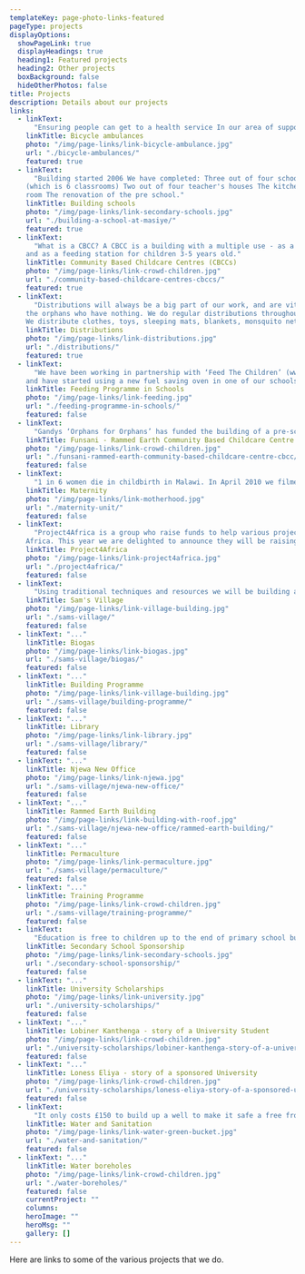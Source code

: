 ```yaml
---
templateKey: page-photo-links-featured
pageType: projects
displayOptions:
  showPageLink: true
  displayHeadings: true
  heading1: Featured projects
  heading2: Other projects
  boxBackground: false
  hideOtherPhotos: false
title: Projects
description: Details about our projects
links:  
  - linkText:
      "Ensuring people can get to a health service In our area of support there is a huge issue with lack of transport to hospital/clinics. There are not enough health centres/hospitals in our area and therefore the catchment area for each centre is huge."    
    linkTitle: Bicycle ambulances
    photo: "/img/page-links/link-bicycle-ambulance.jpg"
    url: "./bicycle-ambulances/"
    featured: true
  - linkText:
      "Building started 2006 We have completed: Three out of four school blocks
    (which is 6 classrooms) Two out of four teacher's houses The kitchen and store
    room The renovation of the pre school."
    linkTitle: Building schools
    photo: "/img/page-links/link-secondary-schools.jpg"
    url: "./building-a-school-at-masiye/"
    featured: true
  - linkText:
      "What is a CBCC? A CBCC is a building with a multiple use - as a pre-school
    and as a feeding station for children 3-5 years old."
    linkTitle: Community Based Childcare Centres (CBCCs)
    photo: "/img/page-links/link-crowd-children.jpg"
    url: "./community-based-childcare-centres-cbccs/"
    featured: true
  - linkText:
      "Distributions will always be a big part of our work, and are vital to
    the orphans who have nothing. We do regular distributions throughout our area.
    We distribute clothes, toys, sleeping mats, blankets, monsquito nets."
    linkTitle: Distributions
    photo: "/img/page-links/link-distributions.jpg"
    url: "./distributions/"
    featured: true
  - linkText:
      "We have been working in partnership with ‘Feed The Children’ (www.feedthechildren.org)
    and have started using a new fuel saving oven in one of our schools. ‘Feed The Children’ is providing the food and Landirani orgainses the training and operation of the feeding programme. We have to provide the fuel saving oven and the bowls and spoons."
    linkTitle: Feeding Programme in Schools
    photo: "/img/page-links/link-feeding.jpg"
    url: "./feeding-programme-in-schools/"
    featured: false
  - linkText:
      "Gandys ‘Orphans for Orphans’ has funded the building of a pre-school at Funsani, Lumbadzi Centre. We will complete the building by September 2017 and Gandys will come out to open it in October."
    linkTitle: Funsani - Rammed Earth Community Based Childcare Centre (CBCC)
    photo: "/img/page-links/link-crowd-children.jpg"
    url: "./funsani-rammed-earth-community-based-childcare-centre-cbcc/"
    featured: false
  - linkText:
      "1 in 6 women die in childbirth in Malawi. In April 2010 we filmed in our local Clinic and Maternity unit with 8 beds. These serve 13,569 people. There was one Medical Assistant and one Midwife to run the two units. The Midwife was pregnant."
    linkTitle: Maternity
    photo: "/img/page-links/link-motherhood.jpg"
    url: "./maternity-unit/"
    featured: false
  - linkText:
      "Project4Africa is a group who raise funds to help various projects in
    Africa. This year we are delighted to announce they will be raising money for us again. This time the funds will be raised to help us renovate a maternity unit and staff housing in our area."
    linkTitle: Project4Africa
    photo: "/img/page-links/link-project4africa.jpg"
    url: "./project4africa/"
    featured: false
  - linkText:
      "Using traditional techniques and resources we will be building a village that will primarily be an education site for agricultural teaching and vocational training. "
    linkTitle: Sam's Village
    photo: "/img/page-links/link-village-building.jpg"
    url: "./sams-village/"
    featured: false
  - linkText: "..."
    linkTitle: Biogas
    photo: "/img/page-links/link-biogas.jpg"
    url: "./sams-village/biogas/"
    featured: false
  - linkText: "..."
    linkTitle: Building Programme
    photo: "/img/page-links/link-village-building.jpg"
    url: "./sams-village/building-programme/"
    featured: false
  - linkText: "..."
    linkTitle: Library
    photo: "/img/page-links/link-library.jpg"
    url: "./sams-village/library/"
    featured: false
  - linkText: "..."
    linkTitle: Njewa New Office
    photo: "/img/page-links/link-njewa.jpg"
    url: "./sams-village/njewa-new-office/"
    featured: false
  - linkText: "..."
    linkTitle: Rammed Earth Building
    photo: "/img/page-links/link-building-with-roof.jpg"
    url: "./sams-village/njewa-new-office/rammed-earth-building/"
    featured: false
  - linkText: "..."
    linkTitle: Permaculture
    photo: "/img/page-links/link-permaculture.jpg"
    url: "./sams-village/permaculture/"
    featured: false
  - linkText: "..."
    linkTitle: Training Programme
    photo: "/img/page-links/link-crowd-children.jpg"
    url: "./sams-village/training-programme/"
    featured: false
  - linkText:
      "Education is free to children up to the end of primary school but if they want to go on and get a full education (and hopefully go onto university) it costs around £792 for four years at Secondary School This pays for school fees, exam fees, school materials, boarding fees, food and school uniform. We are currently sponsoring 28 teenagers to go to Secondary school."
    linkTitle: Secondary School Sponsorship
    photo: "/img/page-links/link-secondary-schools.jpg"
    url: "./secondary-school-sponsorship/"
    featured: false
  - linkText: "..."
    linkTitle: University Scholarships
    photo: "/img/page-links/link-university.jpg"
    url: "./university-scholarships/"
    featured: false
  - linkText: "..."
    linkTitle: Lobiner Kanthenga - story of a University Student
    photo: "/img/page-links/link-crowd-children.jpg"
    url: "./university-scholarships/lobiner-kanthenga-story-of-a-university-student/"
    featured: false
  - linkText: "..."
    linkTitle: Loness Eliya - story of a sponsored University
    photo: "/img/page-links/link-crowd-children.jpg"
    url: "./university-scholarships/loness-eliya-story-of-a-sponsored-university-student/"
    featured: false
  - linkText:
      "It only costs £150 to build up a well to make it safe a free from contamination. This is a great present for your friends and family as it is genuinely saving lives and we will have a plaque created with the name of your recipient on it to go on the well - we will then take pictures of the well upon completion and send it to them."
    linkTitle: Water and Sanitation
    photo: "/img/page-links/link-water-green-bucket.jpg"
    url: "./water-and-sanitation/"
    featured: false
  - linkText: "..."
    linkTitle: Water boreholes
    photo: "/img/page-links/link-crowd-children.jpg"
    url: "./water-boreholes/"
    featured: false
    currentProject: ""
    columns:
    heroImage: ""
    heroMsg: ""
    gallery: []
---
```


Here are links to some of the various projects that we do.
